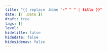 ```yaml
---
title: "{{ replace .Name "-" " " | title }}"
date: {{ .Date }}
draft: true
tags: []
level:
hidetitle: false
hidedate: false
hidesidenav: false
---
```


